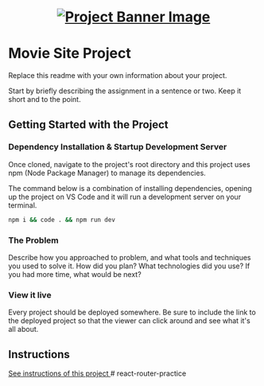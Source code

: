 <h1 align="center">
  <a href="">
    <img src="/src/assets/movies.svg" alt="Project Banner Image">
  </a>
</h1>

# Movie Site Project

Replace this readme with your own information about your project.

Start by briefly describing the assignment in a sentence or two. Keep it short and to the point.

## Getting Started with the Project

### Dependency Installation & Startup Development Server

Once cloned, navigate to the project's root directory and this project uses npm (Node Package Manager) to manage its dependencies.

The command below is a combination of installing dependencies, opening up the project on VS Code and it will run a development server on your terminal.

```bash
npm i && code . && npm run dev
```

### The Problem

Describe how you approached to problem, and what tools and techniques you used to solve it. How did you plan? What technologies did you use? If you had more time, what would be next?

### View it live

Every project should be deployed somewhere. Be sure to include the link to the deployed project so that the viewer can click around and see what it's all about.

## Instructions

<a href="instructions.md">
   See instructions of this project
  </a>
# react-router-practice
